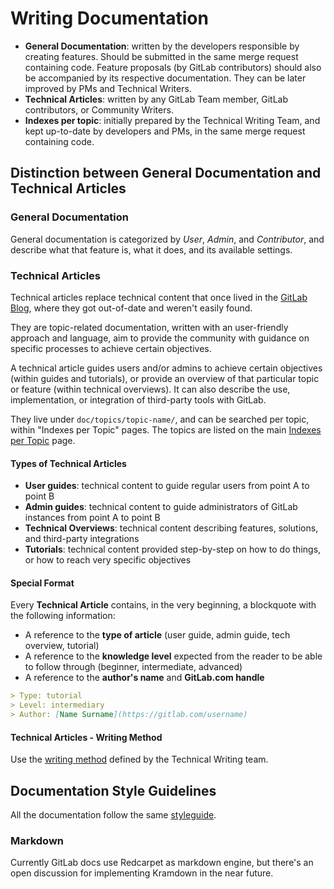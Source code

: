 # Writing Documentation

  - **General Documentation**: written by the developers responsible by creating features. Should be submitted in the same merge request containing code. Feature proposals (by GitLab contributors) should also be accompanied by its respective documentation. They can be later improved by PMs and Technical Writers.
  - **Technical Articles**: written by any GitLab Team member, GitLab contributors, or Community Writers.
  - **Indexes per topic**: initially prepared by the Technical Writing Team, and kept up-to-date by developers and PMs, in the same merge request containing code.

## Distinction between General Documentation and Technical Articles

### General Documentation

General documentation is categorized by _User_, _Admin_, and _Contributor_, and describe what that feature is, what it does, and its available settings.

### Technical Articles

Technical articles replace technical content that once lived in the [GitLab Blog](https://about.gitlab.com/blog/), where they got out-of-date and weren't easily found.

They are topic-related documentation, written with an user-friendly approach and language, aim to provide the community with guidance on specific processes to achieve certain objectives.

A technical article guides users and/or admins to achieve certain objectives (within guides and tutorials), or provide an overview of that particular topic or feature (within technical overviews). It can also describe the use, implementation, or integration of third-party tools with GitLab.

They live under `doc/topics/topic-name/`, and can be searched per topic, within "Indexes per Topic" pages. The topics are listed on the main [Indexes per Topic](../topics/) page.

#### Types of Technical Articles

- **User guides**: technical content to guide regular users from point A to point B
- **Admin guides**: technical content to guide administrators of GitLab instances from point A to point B
- **Technical Overviews**: technical content describing features, solutions, and third-party integrations
- **Tutorials**: technical content provided step-by-step on how to do things, or how to reach very specific objectives

#### Special Format

Every **Technical Article** contains, in the very beginning, a blockquote with the following information:

- A reference to the **type of article** (user guide, admin guide, tech overview, tutorial)
- A reference to the **knowledge level** expected from the reader to be able to follow through (beginner, intermediate, advanced)
- A reference to the **author's name** and **GitLab.com handle**

```md
> Type: tutorial
> Level: intermediary
> Author: [Name Surname](https://gitlab.com/username)
```

#### Technical Articles - Writing Method

Use the [writing method](https://about.gitlab.com/handbook/marketing/developer-relations/technical-writing/#writing-method) defined by the Technical Writing team.

## Documentation Style Guidelines

All the documentation follow the same [styleguide](https://docs.gitlab.com/ce/development/doc_styleguide.html).

### Markdown

Currently GitLab docs use Redcarpet as markdown engine, but there's an open discussion for implementing Kramdown in the near future.
